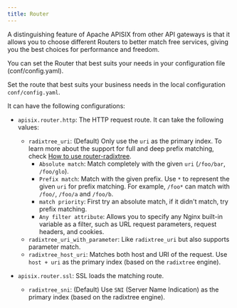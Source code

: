 ```yaml
---
title: Router
---
```


<!--
#
# Licensed to the Apache Software Foundation (ASF) under one or more
# contributor license agreements.  See the NOTICE file distributed with
# this work for additional information regarding copyright ownership.
# The ASF licenses this file to You under the Apache License, Version 2.0
# (the "License"); you may not use this file except in compliance with
# the License.  You may obtain a copy of the License at
#
#     http://www.apache.org/licenses/LICENSE-2.0
#
# Unless required by applicable law or agreed to in writing, software
# distributed under the License is distributed on an "AS IS" BASIS,
# WITHOUT WARRANTIES OR CONDITIONS OF ANY KIND, either express or implied.
# See the License for the specific language governing permissions and
# limitations under the License.
#
-->

A distinguishing feature of Apache APISIX from other API gateways is that it allows you to choose different Routers to better match free services, giving you the best choices for performance and freedom.

You can set the Router that best suits your needs in your configuration file (conf/config.yaml).

Set the route that best suits your business needs in the local configuration `conf/config.yaml`.

It can have the following configurations:

- `apisix.router.http`: The HTTP request route. It can take the following values:

  - `radixtree_uri`: (Default) Only use the `uri` as the primary index. To learn more about the support for full and deep prefix matching, check [How to use router-radixtree](../router-radixtree.md).
    - `Absolute match`: Match completely with the given `uri` (`/foo/bar`, `/foo/glo`).
    - `Prefix match`: Match with the given prefix. Use `*` to represent the given `uri` for prefix matching. For example, `/foo*` can match with `/foo/`, `/foo/a` and `/foo/b`.
    - `match priority`: First try an absolute match, if it didn't match, try prefix matching.
    - `Any filter attribute`: Allows you to specify any Nginx built-in variable as a filter, such as URL request parameters, request headers, and cookies.
  - `radixtree_uri_with_parameter`: Like `radixtree_uri` but also supports parameter match.
  - `radixtree_host_uri`: Matches both host and URI of the request. Use `host + uri` as the primary index (based on the `radixtree` engine).

- `apisix.router.ssl`: SSL loads the matching route.
  - `radixtree_sni`: (Default) Use `SNI` (Server Name Indication) as the primary index (based on the radixtree engine).

